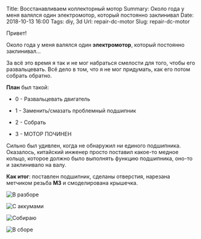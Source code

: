 Title: Восстанавливаем коллекторный мотор
Summary: Около года у меня валялся один электромотор, который постоянно заклинивал
Date: 2018-10-13 16:00
Tags: diy, 3d
Url: repair-dc-motor
Slug: repair-dc-motor

Привет!

Около года у меня валялся один **электромотор**, который постоянно заклинивал...

За всё это время я так и не мог набраться смелости для того, чтобы его развальцевать. Всё дело в том, что я не мог придумать, как его потом собрать обратно.


**План** был такой:

- 0 - Развальцевать двигатель

- 1 - Заменить/смазать проблемный подшипник

- 2 - Собрать

- 3 - МОТОР ПОЧИНЕН


Сильно был удивлен, когда не обнаружил ни единого подшипника. Оказалось, китайский инженер просто поставил какое-то медное кольцо, которое должно было выполнять функцию подшипника, оно-то и заклинивало на валу.

**Как итог**: поставлен подшипник, сделаны отверстия, нарезана метчиком резьба **M3** и смоделирована крышечка.

![В разборе]({static}/theme/images/P81007-165621.jpg)

![С аккумами]({static}/theme/images/P81013-211955.jpg)

![Собираю]({static}/theme/images/P81013-212324.jpg)

![В сборе]({static}/theme/images/P81013-214115.jpg)
